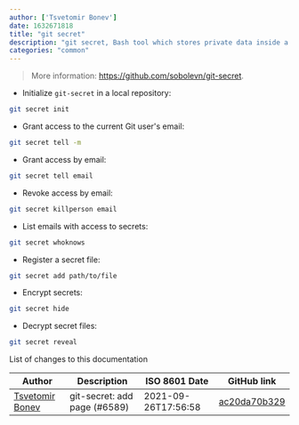 ```yaml
---
author: ['Tsvetomir Bonev']
date: 1632671818
title: "git secret"
description: "git secret, Bash tool which stores private data inside a Git repository."
categories: "common"
---
```

> More information: <https://github.com/sobolevn/git-secret>.

- Initialize `git-secret` in a local repository:

```bash
git secret init
```

- Grant access to the current Git user's email:

```bash
git secret tell -m
```

- Grant access by email:

```bash
git secret tell email
```

- Revoke access by email:

```bash
git secret killperson email
```

- List emails with access to secrets:

```bash
git secret whoknows
```

- Register a secret file:

```bash
git secret add path/to/file
```

- Encrypt secrets:

```bash
git secret hide
```

- Decrypt secret files:

```bash
git secret reveal
```
List of changes to this documentation


Author | Description | ISO 8601 Date | GitHub link
------|-----|-----|-----
[Tsvetomir Bonev](mailto:invakid404@riseup.net) | git-secret: add page (#6589) | 2021-09-26T17:56:58 | [ac20da70b329](https://github.com/tldr-pages/tldr/commit/ac20da70b329b1ee2605d424551c2b2789c6b34f)

